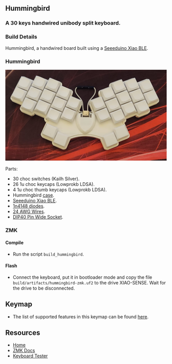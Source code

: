## Hummingbird
### A 30 keys handwired unibody split keyboard.

### Build Details

Hummingbird, a handwired board built using a [Seeeduino Xiao BLE](https://wiki.seeedstudio.com/XIAO_BLE).

### Hummingbird
![img](../../../../../../../../img/hummingbird.jpeg)

Parts:
- 30 choc switches (Kailh Silver).
- 26 1u choc keycaps (Lowprokb LDSA).
- 4 1u choc thumb keycaps (Lowprokb LDSA).
- Hummingbird [case](https://github.com/PJE66/hummingbird).
- [Seeeduino Xiao BLE](https://wiki.seeedstudio.com/XIAO_BLE).
- [1n4148 diodes](https://pt.aliexpress.com/item/1005003540554760.html).
- [24 AWG Wires](https://pt.aliexpress.com/item/32904950428.html).
- [DIP40 Pin Wide Socket](https://a.aliexpress.com/_msloS7e).

### ZMK

#### Compile

- Run the script `build_hummingbird`.

#### Flash

- Connect the keyboard, put it in bootloader mode and copy the file `build/artifacts/hummingbird-zmk.uf2` to the drive XIAO-SENSE. Wait for the drive to be disconnected.

## Keymap

- The list of supported features in this keymap can be found [here](../../../../../readme.md).

## Resources

- [Home](https://github.com/rafaelromao/keyboards)
- [ZMK Docs](https://zmk.dev/docs)
- [Keyboard Tester](https://config.qmk.fm/#/test)
